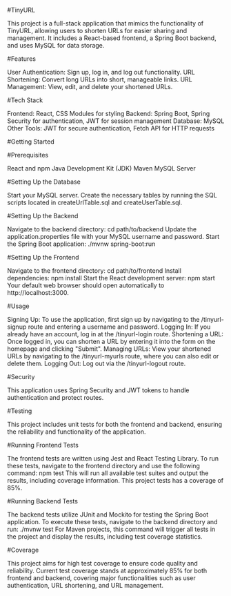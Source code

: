 #TinyURL

This project is a full-stack application that mimics the functionality of TinyURL, allowing users to shorten URLs for easier sharing and management. It includes a React-based frontend, a Spring Boot backend, and uses MySQL for data storage.



#Features

User Authentication: Sign up, log in, and log out functionality.
URL Shortening: Convert long URLs into short, manageable links.
URL Management: View, edit, and delete your shortened URLs.



#Tech Stack

Frontend: React, CSS Modules for styling
Backend: Spring Boot, Spring Security for authentication, JWT for session management
Database: MySQL
Other Tools: JWT for secure authentication, Fetch API for HTTP requests


#Getting Started

#Prerequisites

React and npm
Java Development Kit (JDK)
Maven
MySQL Server

#Setting Up the Database

Start your MySQL server.
Create the necessary tables by running the SQL scripts located in createUrlTable.sql and createUserTable.sql.

#Setting Up the Backend

Navigate to the backend directory: cd path/to/backend
Update the application.properties file with your MySQL username and password.
Start the Spring Boot application: ./mvnw spring-boot:run

#Setting Up the Frontend

Navigate to the frontend directory: cd path/to/frontend
Install dependencies: npm install
Start the React development server: npm start
Your default web browser should open automatically to http://localhost:3000.


#Usage

Signing Up: To use the application, first sign up by navigating to the /tinyurl-signup route and entering a username and password.
Logging In: If you already have an account, log in at the /tinyurl-login route.
Shortening a URL: Once logged in, you can shorten a URL by entering it into the form on the homepage and clicking "Submit".
Managing URLs: View your shortened URLs by navigating to the /tinyurl-myurls route, where you can also edit or delete them.
Logging Out: Log out via the /tinyurl-logout route.


#Security

This application uses Spring Security and JWT tokens to handle authentication and protect routes.


#Testing

This project includes unit tests for both the frontend and backend, ensuring the reliability and functionality of the application.

#Running Frontend Tests

The frontend tests are written using Jest and React Testing Library. To run these tests, navigate to the frontend directory and use the following command: npm test
This will run all available test suites and output the results, including coverage information.
This project tests has a coverage of 85%.

#Running Backend Tests

The backend tests utilize JUnit and Mockito for testing the Spring Boot application. To execute these tests, navigate to the backend directory and run: ./mvnw test
For Maven projects, this command will trigger all tests in the project and display the results, including test coverage statistics.


#Coverage

This project aims for high test coverage to ensure code quality and reliability. Current test coverage stands at approximately 85% for both frontend and backend, covering major functionalities such as user authentication, URL shortening, and URL management.




